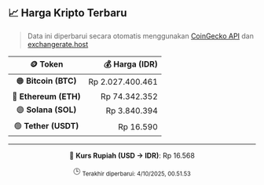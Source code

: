 

<!-- HARGA_KRIPTO -->
## 📈 Harga Kripto Terbaru

> Data ini diperbarui secara otomatis menggunakan [CoinGecko API](https://www.coingecko.com/) dan [exchangerate.host](https://exchangerate.host/)

<div align="center">

| 🪙 Token | 💰 Harga (IDR) |
|:------:|---------------:|
| 🟠 **Bitcoin (BTC)**   | Rp 2.027.400.461 |
| 🔵 **Ethereum (ETH)**  | Rp 74.342.352 |
| 🟣 **Solana (SOL)**    | Rp 3.840.394 |
| 🟢 **Tether (USDT)**   | Rp 16.590 |

---

💱 **Kurs Rupiah (USD → IDR)**: Rp 16.568

🕒 <sub>Terakhir diperbarui: 4/10/2025, 00.51.53</sub>

</div>
<!-- /HARGA_KRIPTO -->